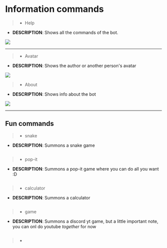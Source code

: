 # Information commands

>- Help

- **DESCRIPTION**: Shows all the commands of the bot.

<img src='https://cdn.discordapp.com/attachments/868293904456355881/942269840838770738/unknown.png'>

---

>- Avatar 

- **DESCRIPTION**: Shows the author or another person's avatar

<img src='https://cdn.discordapp.com/attachments/873173567687241739/942335728115912725/avatar.png'>

>- About

- **DESCRIPTION**: Shows info about the bot
<img src='https://cdn.discordapp.com/attachments/873173567687241739/942335751767621682/about.png'>

---

## Fun commands

>- snake

- **DESCRIPTION**: Summons a snake game 

<img src=''>

<br>

>- pop-it

- **DESCRIPTION**: Summons a pop-it game where you can do all you want :D

<img src=''>

<br>

>- calculator

- **DESCRIPTION**: Summons a calculator

<img src=''>

<br>

>- game

- **DESCRIPTION**: Summons a discord yt game, but a little important note, you can onl do youtube *together* for now

<img src=''>

<br>

>- 